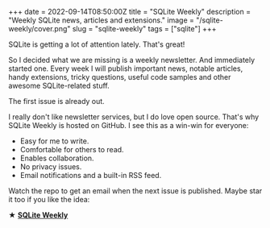 +++
date = 2022-09-14T08:50:00Z
title = "SQLite Weekly"
description = "Weekly SQLite news, articles and extensions."
image = "/sqlite-weekly/cover.png"
slug = "sqlite-weekly"
tags = ["sqlite"]
+++

SQLite is getting a lot of attention lately. That's great!

So I decided what we are missing is a weekly newsletter. And immediately started one. Every week I will publish important news, notable articles, handy extensions, tricky questions, useful code samples and other awesome SQLite-related stuff.

The first issue is already out.

I really don't like newsletter services, but I do love open source. That's why SQLite Weekly is hosted on GitHub. I see this as a win-win for everyone:

-   Easy for me to write.
-   Comfortable for others to read.
-   Enables collaboration.
-   No privacy issues.
-   Email notifications and a built-in RSS feed.

Watch the repo to get an email when the next issue is published. Maybe star it too if you like the idea:

★ [**SQLite Weekly**](https://github.com/nalgeon/sqlite-weekly)
